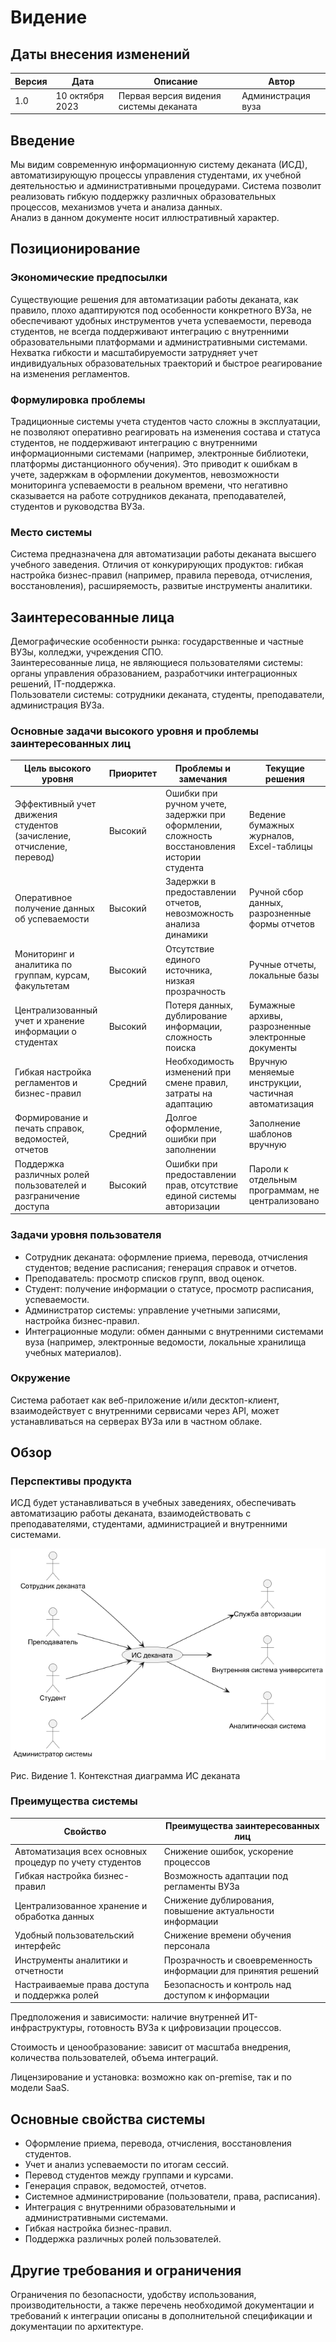 ﻿# Видение

## Даты внесения изменений
| Версия | Дата | Описание                               | Автор |
|---|---|----------------------------------------|---|
| 1.0 | 10 октября 2023 | Первая версия видения системы деканата | Администрация вуза |

## Введение
Мы видим современную информационную систему деканата (ИСД), автоматизирующую процессы управления студентами, их учебной деятельностью и административными процедурами. Система позволит реализовать гибкую поддержку различных образовательных процессов, механизмов учета и анализа данных.  
Анализ в данном документе носит иллюстративный характер.

## Позиционирование

### Экономические предпосылки
Существующие решения для автоматизации работы деканата, как правило, плохо адаптируются под особенности конкретного ВУЗа, не обеспечивают удобных инструментов учета успеваемости, перевода студентов, не всегда поддерживают интеграцию с внутренними образовательными платформами и административными системами. Нехватка гибкости и масштабируемости затрудняет учет индивидуальных образовательных траекторий и быстрое реагирование на изменения регламентов.

### Формулировка проблемы
Традиционные системы учета студентов часто сложны в эксплуатации, не позволяют оперативно реагировать на изменения состава и статуса студентов, не поддерживают интеграцию с внутренними информационными системами (например, электронные библиотеки, платформы дистанционного обучения). Это приводит к ошибкам в учете, задержкам в оформлении документов, невозможности мониторинга успеваемости в реальном времени, что негативно сказывается на работе сотрудников деканата, преподавателей, студентов и руководства ВУЗа.

### Место системы
Система предназначена для автоматизации работы деканата высшего учебного заведения. Отличия от конкурирующих продуктов: гибкая настройка бизнес-правил (например, правила перевода, отчисления, восстановления), расширяемость, развитые инструменты аналитики.

## Заинтересованные лица

Демографические особенности рынка: государственные и частные ВУЗы, колледжи, учреждения СПО.  
Заинтересованные лица, не являющиеся пользователями системы: органы управления образованием, разработчики интеграционных решений, IT-поддержка.  
Пользователи системы: сотрудники деканата, студенты, преподаватели, администрация ВУЗа.

### Основные задачи высокого уровня и проблемы заинтересованных лиц

| Цель высокого уровня | Приоритет | Проблемы и замечания | Текущие решения |
| --- | --- | --- | --- |
| Эффективный учет движения студентов (зачисление, отчисление, перевод) | Высокий | Ошибки при ручном учете, задержки при оформлении, сложность восстановления истории студента | Ведение бумажных журналов, Excel-таблицы |
| Оперативное получение данных об успеваемости | Высокий | Задержки в предоставлении отчетов, невозможность анализа динамики | Ручной сбор данных, разрозненные формы отчетов |
| Мониторинг и аналитика по группам, курсам, факультетам | Высокий | Отсутствие единого источника, низкая прозрачность | Ручные отчеты, локальные базы |
| Централизованный учет и хранение информации о студентах | Высокий | Потеря данных, дублирование информации, сложность поиска | Бумажные архивы, разрозненные электронные документы |
| Гибкая настройка регламентов и бизнес-правил | Средний | Необходимость изменений при смене правил, затраты на адаптацию | Вручную меняемые инструкции, частичная автоматизация |
| Формирование и печать справок, ведомостей, отчетов | Средний | Долгое оформление, ошибки при заполнении | Заполнение шаблонов вручную |
| Поддержка различных ролей пользователей и разграничение доступа | Высокий | Ошибки при предоставлении прав, отсутствие единой системы авторизации | Пароли к отдельным программам, не централизовано |

### Задачи уровня пользователя

- Сотрудник деканата: оформление приема, перевода, отчисления студентов; ведение расписания; генерация справок и отчетов.
- Преподаватель: просмотр списков групп, ввод оценок.
- Студент: получение информации о статусе, просмотр расписания, успеваемости.
- Администратор системы: управление учетными записями, настройка бизнес-правил.
- Интеграционные модули: обмен данными с внутренними системами вуза (например, электронные ведомости, локальные хранилища учебных материалов).

### Окружение

Система работает как веб-приложение и/или десктоп-клиент, взаимодействует с внутренними сервисами через API, может устанавливаться на серверах ВУЗа или в частном облаке.

## Обзор

### Перспективы продукта

ИСД будет устанавливаться в учебных заведениях, обеспечивать автоматизацию работы деканата, взаимодействовать с преподавателями, студентами, администрацией и внутренними системами.

![Диаграмма](/Dekan/diagrams/png/context_diagram.png)

Рис. Видение 1. Контекстная диаграмма ИС деканата

### Преимущества системы

| Свойство | Преимущества заинтересованных лиц |
| --- | --- |
| Автоматизация всех основных процедур по учету студентов | Снижение ошибок, ускорение процессов |
| Гибкая настройка бизнес-правил | Возможность адаптации под регламенты ВУЗа |
| Централизованное хранение и обработка данных | Снижение дублирования, повышение актуальности информации |
| Удобный пользовательский интерфейс | Снижение времени обучения персонала |
| Инструменты аналитики и отчетности | Прозрачность и своевременность информации для принятия решений |
| Настраиваемые права доступа и поддержка ролей | Безопасность и контроль над доступом к информации |

Предположения и зависимости: наличие внутренней ИТ-инфраструктуры, готовность ВУЗа к цифровизации процессов.

Стоимость и ценообразование: зависит от масштаба внедрения, количества пользователей, объема интеграций.

Лицензирование и установка: возможно как on-premise, так и по модели SaaS.

## Основные свойства системы

- Оформление приема, перевода, отчисления, восстановления студентов.
- Учет и анализ успеваемости по итогам сессий.
- Перевод студентов между группами и курсами.
- Генерация справок, ведомостей, отчетов.
- Системное администрирование (пользователи, права, расписания).
- Интеграция с внутренними образовательными и административными системами.
- Гибкая настройка бизнес-правил.
- Поддержка различных ролей пользователей.

## Другие требования и ограничения

Ограничения по безопасности, удобству использования, производительности, а также перечень необходимой документации и требований к интеграции описаны в дополнительной спецификации и документации по архитектуре.